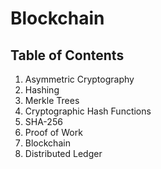 # Blockchain

## Table of Contents
1. Asymmetric Cryptography
2. Hashing
3. Merkle Trees
4. Cryptographic Hash Functions
5. SHA-256
4. Proof of Work
7. Blockchain
8. Distributed Ledger
